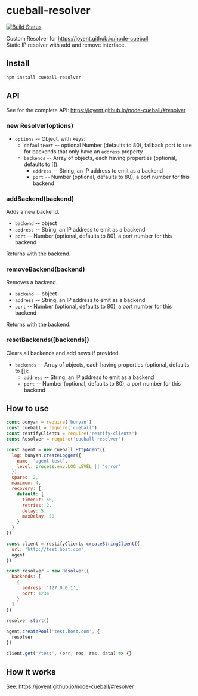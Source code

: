 # cueball-resolver

[![Build Status](https://travis-ci.org/hekike/cueball-resolver.svg?branch=master)](https://travis-ci.org/hekike/cueball-resolver)  

Custom Resolver for https://joyent.github.io/node-cueball  
Static IP resolver with add and remove interface.  

## Install

```js
npm install cueball-resolver
```

## API

See for the complete API: https://joyent.github.io/node-cueball/#resolver

### new Resolver(options)

- `options` -- Object, with keys:
  - `defaultPort` -- optional Number (defaults to 80), fallback port to use for backends
    that only have an `address` property
  - `backends` -- Array of objects, each having properties (optional, defaults to []):
    - `address` -- String, an IP address to emit as a backend
    - `port` -- Number (optional, defaults to 80), a port number
        for this backend

### addBackend(backend)

Adds a new backend.

-  `backend` -- object
  - `address` -- String, an IP address to emit as a backend
  - `port` -- Number (optional, defaults to 80), a port number
      for this backend

Returns with the backend.

### removeBackend(backend)

Removes a backend.

-  `backend` -- object
  - `address` -- String, an IP address to emit as a backend
  - `port` -- Number (optional, defaults to 80), a port number
      for this backend

Returns with the backend.

### resetBackends([backends])

Clears all backends and add news if provided.

- `backends` -- Array of objects, each having properties (optional, defaults to []):
  - `address` -- String, an IP address to emit as a backend
  - `port` -- Number (optional, defaults to 80), a port number
      for this backend

## How to use

```js
const bunyan = require('bunyan')
const cueball = require('cueball')
const restifyClients = require('restify-clients')
const Resolver = require('cueball-resolver')

const agent = new cueball.HttpAgent({
  log: bunyan.createLogger({
    name: 'agent-test',
    level: process.env.LOG_LEVEL || 'error'
  }),
  spares: 2,
  maximum: 4,
  recovery: {
    default: {
      timeout: 50,
      retries: 2,
      delay: 5,
      maxDelay: 50
    }
  }
})

const client = restifyClients.createStringClient({
  url: 'http://test.host.com',
  agent
})

const resolver = new Resolver({
  backends: [
    {
      address: '127.0.0.1',
      port: 1234
    }
  ]
})

resolver.start()

agent.createPool('test.host.com', {
  resolver
})

client.get('/test', (err, req, res, data) => {}
```

## How it works

See: https://joyent.github.io/node-cueball/#resolver
